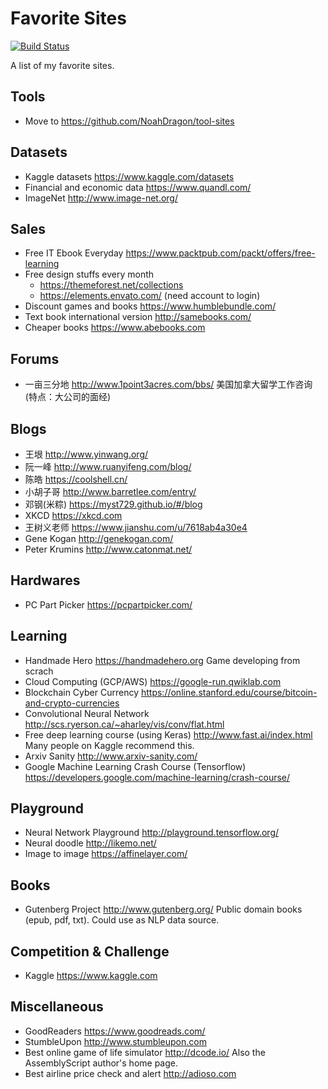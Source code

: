 # Favorite Sites
[![Build Status](https://api.travis-ci.org/NoahDragon/favorite-sites.svg?branch=master)](https://travis-ci.org/NoahDragon/favorite-sites)

A list of my favorite sites.

## Tools
- Move to https://github.com/NoahDragon/tool-sites

## Datasets
- Kaggle datasets https://www.kaggle.com/datasets
- Financial and economic data https://www.quandl.com/
- ImageNet http://www.image-net.org/

## Sales
- Free IT Ebook Everyday https://www.packtpub.com/packt/offers/free-learning
- Free design stuffs every month 
  * https://themeforest.net/collections
  * https://elements.envato.com/ (need account to login)
- Discount games and books https://www.humblebundle.com/
- Text book international version http://samebooks.com/ 
- Cheaper books https://www.abebooks.com

## Forums
- 一亩三分地 http://www.1point3acres.com/bbs/ 美国加拿大留学工作咨询 (特点：大公司的面经)

## Blogs
- 王垠 http://www.yinwang.org/
- 阮一峰 http://www.ruanyifeng.com/blog/
- 陈皓 https://coolshell.cn/
- 小胡子哥 http://www.barretlee.com/entry/
- 邓钢(米粽) https://myst729.github.io/#/blog
- XKCD https://xkcd.com
- 王树义老师 https://www.jianshu.com/u/7618ab4a30e4
- Gene Kogan http://genekogan.com/
- Peter Krumins http://www.catonmat.net/

## Hardwares
- PC Part Picker https://pcpartpicker.com/

## Learning
- Handmade Hero https://handmadehero.org Game developing from scrach
- Cloud Computing (GCP/AWS) https://google-run.qwiklab.com
- Blockchain Cyber Currency https://online.stanford.edu/course/bitcoin-and-crypto-currencies
- Convolutional Neural Network http://scs.ryerson.ca/~aharley/vis/conv/flat.html
- Free deep learning course (using Keras) http://www.fast.ai/index.html Many people on Kaggle recommend this.
- Arxiv Sanity http://www.arxiv-sanity.com/
- Google Machine Learning Crash Course (Tensorflow) https://developers.google.com/machine-learning/crash-course/

## Playground
- Neural Network Playground http://playground.tensorflow.org/
- Neural doodle http://likemo.net/
- Image to image https://affinelayer.com/

## Books
- Gutenberg Project http://www.gutenberg.org/ Public domain books (epub, pdf, txt). Could use as NLP data source.

## Competition & Challenge
- Kaggle https://www.kaggle.com

## Miscellaneous
- GoodReaders https://www.goodreads.com/
- StumbleUpon http://www.stumbleupon.com
- Best online game of life simulator http://dcode.io/ Also the AssemblyScript author's home page.
- Best airline price check and alert http://adioso.com


